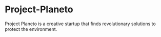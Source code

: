 # Project-Planeto
Project Planeto is a creative startup that finds revolutionary solutions to protect the environment.
